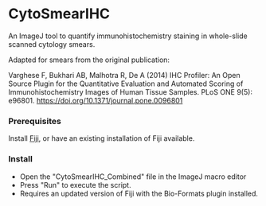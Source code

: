 # CytoSmearIHC
An ImageJ tool to quantify immunohistochemistry staining in whole-slide scanned cytology smears.

Adapted for smears from the original publication:

Varghese F, Bukhari AB, Malhotra R, De A (2014) IHC Profiler: An Open Source Plugin for the Quantitative Evaluation and Automated Scoring of Immunohistochemistry Images of Human Tissue Samples. PLoS ONE 9(5): e96801. https://doi.org/10.1371/journal.pone.0096801

### Prerequisites

Install [Fiji](https://fiji.sc/), or have an existing installation of Fiji available.

### Install

* Open the "CytoSmearIHC_Combined" file in the ImageJ macro editor
* Press "Run" to execute the script.
* Requires an updated version of Fiji with the Bio-Formats plugin installed.


